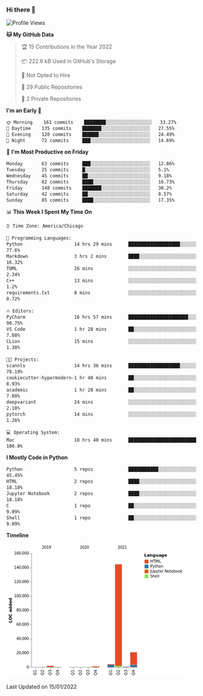 ### Hi there 👋

<!--
**cauliyang/cauliyang** is a ✨ _special_ ✨ repository because its `README.md` (this file) appears on your GitHub profile.

Here are some ideas to get you started:

- 🔭 I’m currently working on ...
- 🌱 I’m currently learning ...
- 👯 I’m looking to collaborate on ...
- 🤔 I’m looking for help with ...
- 💬 Ask me about ...
- 📫 How to reach me: ...
- 😄 Pronouns: ...
- ⚡ Fun fact: ...
-->

<!--START_SECTION:waka-->
![Profile Views](http://img.shields.io/badge/Profile%20Views-1-blue)

**🐱 My GitHub Data** 

> 🏆 15 Contributions in the Year 2022
 > 
> 📦 222.6 kB Used in GitHub's Storage 
 > 
> 🚫 Not Opted to Hire
 > 
> 📜 29 Public Repositories 
 > 
> 🔑 2 Private Repositories  
 > 
**I'm an Early 🐤** 

```text
🌞 Morning    163 commits    ████████░░░░░░░░░░░░░░░░░   33.27% 
🌆 Daytime    135 commits    ███████░░░░░░░░░░░░░░░░░░   27.55% 
🌃 Evening    120 commits    ██████░░░░░░░░░░░░░░░░░░░   24.49% 
🌙 Night      72 commits     ███░░░░░░░░░░░░░░░░░░░░░░   14.69%

```
📅 **I'm Most Productive on Friday** 

```text
Monday       63 commits     ███░░░░░░░░░░░░░░░░░░░░░░   12.86% 
Tuesday      25 commits     █░░░░░░░░░░░░░░░░░░░░░░░░   5.1% 
Wednesday    45 commits     ██░░░░░░░░░░░░░░░░░░░░░░░   9.18% 
Thursday     82 commits     ████░░░░░░░░░░░░░░░░░░░░░   16.73% 
Friday       148 commits    ███████░░░░░░░░░░░░░░░░░░   30.2% 
Saturday     42 commits     ██░░░░░░░░░░░░░░░░░░░░░░░   8.57% 
Sunday       85 commits     ████░░░░░░░░░░░░░░░░░░░░░   17.35%

```


📊 **This Week I Spent My Time On** 

```text
⌚︎ Time Zone: America/Chicago

💬 Programming Languages: 
Python                   14 hrs 29 mins      ███████████████████░░░░░░   77.6% 
Markdown                 3 hrs 2 mins        ████░░░░░░░░░░░░░░░░░░░░░   16.32% 
TOML                     26 mins             ░░░░░░░░░░░░░░░░░░░░░░░░░   2.34% 
C++                      13 mins             ░░░░░░░░░░░░░░░░░░░░░░░░░   1.2% 
requirements.txt         8 mins              ░░░░░░░░░░░░░░░░░░░░░░░░░   0.72%

🔥 Editors: 
PyCharm                  16 hrs 57 mins      ██████████████████████░░░   90.75% 
VS Code                  1 hr 28 mins        ██░░░░░░░░░░░░░░░░░░░░░░░   7.88% 
CLion                    15 mins             ░░░░░░░░░░░░░░░░░░░░░░░░░   1.38%

🐱‍💻 Projects: 
scannls                  14 hrs 36 mins      ███████████████████░░░░░░   78.19% 
cookiecutter-hypermodern-1 hr 40 mins        ██░░░░░░░░░░░░░░░░░░░░░░░   8.93% 
academic                 1 hr 28 mins        ██░░░░░░░░░░░░░░░░░░░░░░░   7.88% 
deepvariant              24 mins             ░░░░░░░░░░░░░░░░░░░░░░░░░   2.18% 
pytorch                  14 mins             ░░░░░░░░░░░░░░░░░░░░░░░░░   1.26%

💻 Operating System: 
Mac                      18 hrs 40 mins      █████████████████████████   100.0%

```

**I Mostly Code in Python** 

```text
Python                   5 repos             ███████████░░░░░░░░░░░░░░   45.45% 
HTML                     2 repos             ████░░░░░░░░░░░░░░░░░░░░░   18.18% 
Jupyter Notebook         2 repos             ████░░░░░░░░░░░░░░░░░░░░░   18.18% 
C                        1 repo              ██░░░░░░░░░░░░░░░░░░░░░░░   9.09% 
Shell                    1 repo              ██░░░░░░░░░░░░░░░░░░░░░░░   9.09%

```


**Timeline**

![Chart not found](https://raw.githubusercontent.com/cauliyang/cauliyang/main/charts/bar_graph.png) 


 Last Updated on 15/01/2022
<!--END_SECTION:waka-->
